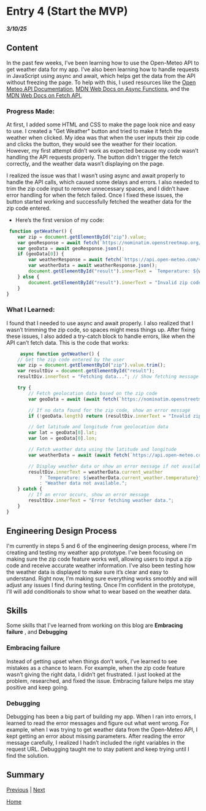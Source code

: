 # Entry 4 (Start the MVP)
##### 3/10/25
## Content
 In the past few weeks, I’ve been learning how to use the Open-Meteo API to get weather data for my app. I’ve also been learning how to handle requests in JavaScript using async and await, which helps get the data from the API without freezing the page. To help with this, I used resources like the  [Open Meteo API Documentation](https://open-meteo.com/en/doc), [MDN Web Docs on Async Functions](https://developer.mozilla.org/en-US/docs/Web/JavaScript/Reference/Statements/async_function), and the[ MDN Web Docs on Fetch API.](https://developer.mozilla.org/en-US/docs/Web/API/Fetch_API)

### Progress Made:

At first, I added some HTML and CSS to make the page look nice and easy to use. I created a "Get Weather" button and tried to make it fetch the weather when clicked. My idea was that when the user inputs their zip code and clicks the button, they would see the weather for their location. However, my first attempt didn’t work as expected because my code wasn’t handling the API requests properly. The button didn’t trigger the fetch correctly, and the weather data wasn’t displaying on the page.

I realized the issue was that I wasn’t using async and await properly to handle the API calls, which caused some delays and errors. I also needed to trim the zip code input to remove unnecessary spaces, and I didn’t have error handling for when the fetch failed. Once I fixed these issues, the button started working and successfully fetched the weather data for the zip code entered.

* Here’s the first version of my code:

```js
 function getWeather() {
    var zip = document.getElementById("zip").value;
    var geoResponse = await fetch(`https://nominatim.openstreetmap.org/search?postalcode=${zip}&format=json`);
    var geoData = await geoResponse.json();
    if (geoData[0]) {
        var weatherResponse = await fetch(`https://api.open-meteo.com/v1/forecast?latitude=${geoData[0].lat}&longitude=${geoData[0].lon}&current_weather=true`);
        var weatherData = await weatherResponse.json();
        document.getElementById("result").innerText = `Temperature: ${weatherData.current_weather.temperature}°C`;
    } else {
        document.getElementById("result").innerText = "Invalid zip code.";
    }
}
```
### What I Learned:

I found that I needed to use async and await properly. I also realized that I wasn’t trimming the zip code, so spaces might mess things up. After fixing these issues, I also added a try-catch block to handle errors, like when the API can’t fetch data. This is the code that works:

```js
     async function getWeather() {
    // Get the zip code entered by the user
    var zip = document.getElementById("zip").value.trim();
    var resultDiv = document.getElementById("result");
    resultDiv.innerText = "Fetching data..."; // Show fetching message

    try {
        // Fetch geolocation data based on the zip code
        var geoData = await (await fetch(`https://nominatim.openstreetmap.org/search?postalcode=${zip}&country=us&format=json`)).json();

        // If no data found for the zip code, show an error message
        if (!geoData.length) return (resultDiv.innerText = "Invalid zip code.");

        // Get latitude and longitude from geolocation data
        var lat = geoData[0].lat;
        var lon = geoData[0].lon;

        // Fetch weather data using the latitude and longitude
        var weatherData = await (await fetch(`https://api.open-meteo.com/v1/forecast?latitude=${lat}&longitude=${lon}&current_weather=true`)).json();

        // Display weather data or show an error message if not available
        resultDiv.innerText = weatherData.current_weather 
            ? `Temperature: ${weatherData.current_weather.temperature}°C` 
            : "Weather data not available.";
    } catch {
        // If an error occurs, show an error message
        resultDiv.innerText = "Error fetching weather data.";
    }
}
```

## Engineering Design Process 
I'm currently in steps 5 and 6 of the engineering design process, where I'm creating and testing my weather app prototype. I've been focusing on making sure the zip code feature works well, allowing users to input a zip code and receive accurate weather information. I’ve also been testing how the weather data is displayed to make sure it’s clear and easy to understand. Right now, I’m making sure everything works smoothly and will adjust any issues I find during testing. Once I’m confident in the prototype, I’ll will add conditionals to show what to wear based on the weather data.

## Skills   
Some skills that I’ve learned from working on this blog are **Embracing failure** , and **Debugging**

### Embracing failure
Instead of getting upset when things don’t work, I’ve learned to see mistakes as a chance to learn. For example, when the zip code feature wasn’t giving the right data, I didn’t get frustrated. I just looked at the problem, researched, and fixed the issue. Embracing failure helps me stay positive and keep going.

### Debugging
Debugging has been a big part of building my app. When I ran into errors, I learned to read the error messages and figure out what went wrong. For example, when I was trying to get weather data from the Open-Meteo API, I kept getting an error about missing parameters. After reading the error message carefully, I realized I hadn’t included the right variables in the request URL. Debugging taught me to stay patient and keep trying until I find the solution.
## Summary


[Previous](entry03.md) | [Next](entry05.md)

[Home](../README.md)
